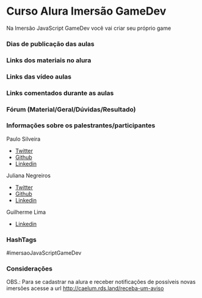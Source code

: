 # Curso Alura Imersão GameDev
Na Imersão JavaScript GameDev você vai criar seu próprio game

### Dias de publicação das aulas

### Links dos materiais no alura

### Links das vídeo aulas

### Links comentados durante as aulas

### Fórum (Material/Geral/Dúvidas/Resultado)

### Informações sobre os palestrantes/participantes
Paulo Silveira
  - [Twitter](https://twitter.com/paulo_caelum)
  - [Github](https://github.com/peas)
  - [Linkedin](https://www.linkedin.com/in/paulosilveira/)

Juliana Negreiros
  - [Twitter](https://twitter.com/juunegreiros)
  - [Github](https://github.com/juunegreiros)
  - [Linkedin](https://www.linkedin.com/in/juliananegreiros/)
  
Guilherme Lima
  - [Linkedin](https://www.linkedin.com/in/guilherme-lima-458925178/)

### HashTags

#imersaoJavaScriptGameDev

### Considerações

OBS.: Para se cadastrar na alura e receber notificações de possíveis novas imersões acesse a url http://caelum.rds.land/receba-um-aviso
